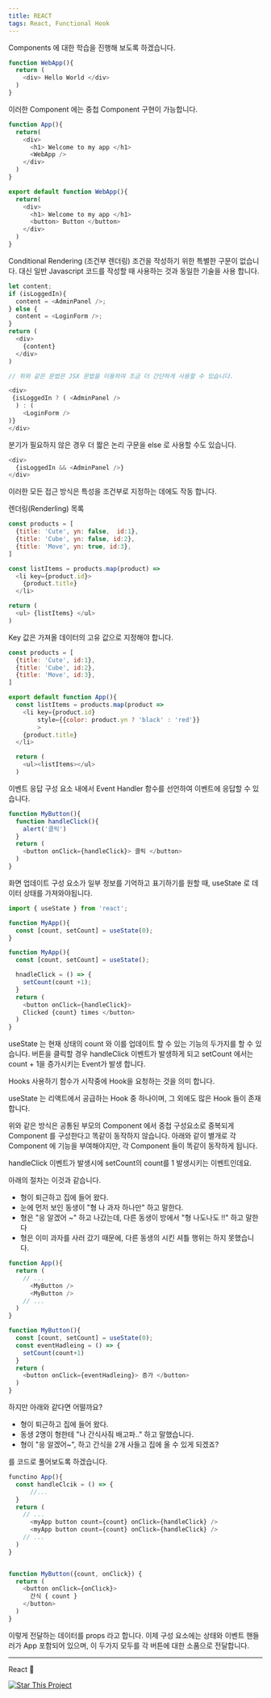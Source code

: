 ```yaml
---
title: REACT
tags: React, Functional Hook 
---
```


Components 에 대한 학습을 진행해 보도록 하겠습니다.

```js
function WebApp(){
  return (
    <div> Hello World </div>
  )
}
```

이러한 Component 에는 중첩 Component 구현이 가능합니다.

```js
function App(){
  return(
    <div>
      <h1> Welcome to my app </h1>
      <WebApp />
    </div>
  )
}

export default function WebApp(){
  return(
    <div>
      <h1> Welcome to my app </h1>
      <button> Button </button>
    </div>
  )
}
```

Conditional Rendering (조건부 렌더링)
조건을 작성하기 위한 특별한 구문이 없습니다. 대신 일반 Javascript 코드를 작성할 때 사용하는 것과 동일한 기술을 사용 합니다.

```js
let content;
if (isLoggedIn){
  content = <AdminPanel />;
} else {
  content = <LoginForm />;
}
return (
  <div>
    {content}
  </div>
)

// 위와 같은 문법은 JSX 문법을 이용하여 조금 더 간단하게 사용할 수 있습니다.

<div>
 {isLoggedIn ? ( <AdminPanel /> 
  ) : (
    <LoginForm />
)}
</div>
```

분기가 필요하지 않은 경우 더 짧은 논리 구문을 else 로 사용할 수도 있습니다.

```js
<div>
  {isLoggedIn && <AdminPanel />}
</div>
```

이러한 모든 접근 방식은 특성을 조건부로 지정하는 데에도 작동 합니다.



렌더링(Renderling) 목록 

```js
const products = [
  {title: 'Cute', yn: false,  id:1},
  {title: 'Cube', yn: false, id:2},
  {title: 'Move', yn: true, id:3},
]

const listItems = products.map(product) => 
  <li key={product.id}>
    {product.title}
  </li>

return (
  <ul> {listItems} </ul>
)

```

Key 값은 가져올 데이터의 고유 값으로 지정해야 합니다.


```js
const products = [
  {title: 'Cute', id:1},
  {title: 'Cube', id:2},
  {title: 'Move', id:3},
]

export default function App(){
  const listItems = products.map(product => 
    <li key={product.id}
        style={{color: product.yn ? 'black' : 'red'}}
        >
    {product.title}
  </li>

  return (
    <ul><listItems></ul>
  )

```

이벤트 응답 
구성 요소 내에서 Event Handler 함수를 선언하여 이벤트에 응답할 수 있습니다.

```js
function MyButton(){
  function handleClick(){
    alert('클릭')  
  }
  return (
    <button onClick={handleClick}> 클릭 </button>
  )
}
```

화면 업데이트 
구성 요소가 일부 정보를 기억하고 표기하기를 원할 때, useState 로 데이터 상태를 가져와야됩니다.

```js
import { useState } from 'react';
```

```js
function MyApp(){
  const [count, setCount] = useState(0);
}
```


```js
function MyApp(){
  const [count, setCount] = useState();

  hnadleClick = () => {
    setCount(count +1);
  }
  return (
    <button onClick={handleClick}>
    Clicked {count} times </button>
  )
}
```

useState 는 현재 상태의 count 와 이를 업데이트 할 수 있는 기능의 두가지를 할 수 있습니다.
버튼을 클릭할 경우 handleClick 이벤트가 발생하게 되고 setCount 에서는 count + 1을 증가시키는 Event가 발생 합니다.


Hooks 사용하기
함수가 시작중에 Hook을 요청하는 것을 의미 합니다.

useState 는 리액트에서 공급하는 Hook 중 하나이며, 그 외에도 많은 Hook 들이 존재 합니다.

위와 같은 방식은 공통된 부모의 Component 에서 중첩 구성요소로 중복되게 Component 를 구성한다고 똑같이 동작하지 않습니다.
아래와 같이 별개로 각 Component 에 기능을 부여해야지만, 각 Component 들이 똑같이 동작하게 됩니다.


handleClick 이벤트가 발생시에 setCount의 count를 1 발생시키는 이벤트인데요.


아래의 절차는 이것과 같습니다.


- 형이 퇴근하고 집에 들어 왔다.
- 눈에 먼저 보인 동생이 "형 나 과자 하나만" 하고 말한다.
- 형은 "응 알겠어 ~" 하고 나갔는데, 다른 동생이 방에서 "형 나도나도 !!" 하고 말한다 
- 형은 이미 과자를 사러 갔기 때문에, 다른 동생의 시킨 셔틀 행위는 하지 못했습니다.



```js
function App(){
  return (
    // ...
      <MyButton />
      <MyButton />
    // ...
  )
}

function MyButton(){
  const [count, setCount] = useState(0);
  const eventHadleing = () => {
    setCount(count+1)
  }
  return (
    <button onClick={eventHadleing}> 증가 </button>
  )
}
```



하지만 아래와 같다면 어떨까요?


- 형이 퇴근하고 집에 들어 왔다. 
- 동생 2명이 형한테 "나 간식사줘 배고파.." 하고 말했습니다.
- 형이 "응 알겠어~", 하고 간식을 2개 사들고 집에 올 수 있게 되겠죠?

를 코드로 풀어보도록 하겠습니다.


```js 
functino App(){
  const handleClcik = () => {
      //...
  }
  return (
    // ...
      <myApp button count={count} onClick={handleClick} />
      <myApp button count={count} onClick={handleClick} />
    // ...
  )
}


function MyButton({count, onClick}) {
  return (
    <button onClick={onClick}>
      간식 { count }
    </button>
  ) 
}

```


이렇게 전달하는 데이터를 props 라고 합니다.
이제 구성 요소에는 상태와 이벤트 핸들러가 App 포함되어 있으며, 이 두가지 모두를 각 버튼에 대한 소품으로 전달합니다.




---

React :star2:

[![Star This Project](https://img.shields.io/github/stars/kitian616/jekyll-TeXt-theme.svg?label=Stars&style=social)](https://github.com/canyon920/)